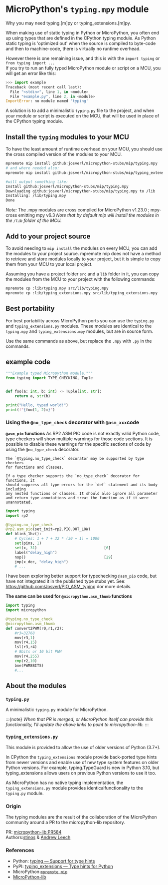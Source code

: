 # MicroPython's `typing.mpy` module

Why you may need typing.[m]py or typing_extensions.[m]py.

When making use of static typing in Python or MicroPython, you often end up using types that are defined in the CPython typing module.
As Python static typing is 'optimized out' when the source is compiled to byte-code and then to machine-code, there is virtually no runtime overhead.

However there is one remaining issue, and this is with the `import typing` or `from typing import ...`  
If you try to run an fully typed MicroPython module or script on a MCU, you will get an error like this:

```python
>>> import example
Traceback (most recent call last):
  File "<stdin>", line 1, in <module>
  File "example.py", line 2, in <module>
ImportError: no module named 'typing'
```
A solution is to add a minimalistic `typing.py` file to the project, and when your module or script is executed on the MCU, that will be used in place of the CPython typing module.


## Install the `typing` modules to your MCU
To have the least amount of runtime overhead on your MCU, you should use the cross compiled version of the modules to your MCU.

```bash
mpremote mip install github:josverl/micropython-stubs/mip/typing.mpy
# and where needed also:
mpremote mip install github:josverl/micropython-stubs/mip/typing_extensions.mpy

#will output something like:
Install github:josverl/micropython-stubs/mip/typing.mpy
Downloading github:josverl/micropython-stubs/mip/typing.mpy to /lib
Installing: /lib/typing.mpy
Done
```
*Note:* The .mpy modules are cross compiled for MicroPython v1.23.0 ; mpy-cross emitting mpy v6.3
_Note that by default mip will install the modules in the `/lib` folder of the MCU._

## Add to your project source
To avoid needing to `mip install` the modules on every MCU, you can add the modules to your project source.
mpremote mip does not have a method to retrieve and store modules locally to your project, but it is simple to copy them from your MCU to your local project.

Assuming you have a project folder `src` and a `lib` folder in it, you can copy the modules from the MCU to your project with the following commands:

```bash
mpremote cp :lib/typing.mpy src/lib/typing.mpy
mpremote cp :lib/typing_extensions.mpy src/lib/typing_extensions.mpy
```

## Best portability
For best portability across MicroPython ports you can use the `typing.py` and `typing_extensions.py` modules. These modules are identical to the `typing.mpy` and `typing_extensions.mpy` modules, but are in source form.

Use the same commands as above, but replace the `.mpy` with `.py` in the commands.


## example code
```python
"""Example typed Micropython module."""
from typing import TYPE_CHECKING, Tuple


def foo(a: int, b: int) -> Tuple[int, str]:
    return a, str(b)

print("Hello, typed world!")
print(f"{foo(1, 2)=}")
```

### Using the `@no_type_check` decorator with `@asm_xxx`code

**`@asm_pio` functions**
As RP2 ASM PIO code is not exactly valid Python code, type checkers will show multiple warnings for those code sections. 
It is possible to disable these warnings for the specific sections of code by using the `@no_type_check` decorator.

    The `@typing.no_type_check` decorator may be supported by type checkers
    for functions and classes.

    If a type checker supports the `no_type_check` decorator for functions, it
    should suppress all type errors for the `def` statement and its body including
    any nested functions or classes. It should also ignore all parameter
    and return type annotations and treat the function as if it were unannotated.


```python
import typing
import rp2

@typing.no_type_check
@rp2.asm_pio(set_init=rp2.PIO.OUT_LOW)
def blink_1hz():
    # Cycles: 1 + 7 + 32 * (30 + 1) = 1000
    set(pins, 1)
    set(x, 31)                              [6]
    label("delay_high")
    nop()                                   [29]
    jmp(x_dec, "delay_high")
    # ...
```

I have been exploring better support for  typechecking `@asm_pio` code, but have not integrated it in the published type stubs yet.
See: https://github.com/Josverl/PIO_ASM_typing dor more details.

**The same can be used for `@micropython.asm_thumb` functions**

```python
import typing
import micropython

@typing.no_type_check
@micropython.asm_thumb
def convert2PWM(r0,r1,r2): 
    #r3=32768
    mov(r3,1)
    mov(r4,15)
    lsl(r3,r4)
    # 8bits or 10 bit PWM
    mov(r4,255)
    cmp(r2,10)
    bne(PWM8BITS)
    #...
```    


## About the modules

### `typing.py`
A minimalistic `typing.py` module for MicroPython.

:::{note}
_When that PR is merged, or MicroPython itself can provide this functionality, I'll update the above links to point to micropython-lib._
:::
### `typing_extensions.py`
This module is provided to allow the use of older versions of Python (3.7+).

In CPython the `typing_extensions` module provide back-ported type hints from newer versions and enable use of new type system features on older Python versions. 
For example, typing.TypeGuard is new in Python 3.10, but typing_extensions allows users on previous Python versions to use it too.

As MicroPython has no native typing implementation, the `typing_extensions.py` module provides identicalfunctionality  to the `typing.py` module.

### Origin 
The typing modules are the result of the collaboration of the MicroPython community around a PR to the micropython-lib repository.

PR: [micropython-lib:PR584](https://github.com/micropython/micropython-lib/pull/584)  
Authors:[stinos](https://github.com/stinos) & [Andrew Leech](https://github.com/andrewleech)  


### References

- Python: [typing — Support for type hints](https://docs.python.org/3/library/typing.html)
- PyPI: [typing_extensions — Type hints for Python](https://pypi.org/project/typing-extensions/)
- MicroPython [`mpremote mip`](https://docs.micropython.org/en/latest/reference/packages.html#installing-packages-with-mpremote)
- [MicroPython-lib](https://github.com/micropython/micropython-lib)
